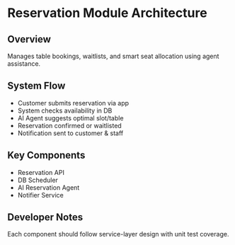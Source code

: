 # Reservation Module Architecture

## Overview
Manages table bookings, waitlists, and smart seat allocation using agent assistance.

## System Flow
- Customer submits reservation via app
- System checks availability in DB
- AI Agent suggests optimal slot/table
- Reservation confirmed or waitlisted
- Notification sent to customer & staff

## Key Components
- Reservation API
- DB Scheduler
- AI Reservation Agent
- Notifier Service

## Developer Notes
Each component should follow service-layer design with unit test coverage.
